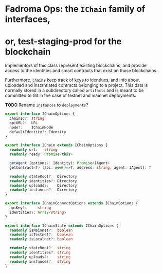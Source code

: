 # Fadroma Ops: the `IChain` family of interfaces,
# or, test-staging-prod for the blockchain

Implementors of this class represent existing blockchains,
and provide access to the identities and smart contracts
that exist on those blockchains.

Furthermore, `Chain`s keep track of keys to identities,
and info about uploaded and instantiated contracts
belonging to a project. This data is normally stored
in a subdirectory called `artifacts` and is meant to
be committed to Git in the case of testnet and mainnet
deployments.

**TODO** Rename `instances` to `deployments`?

```typescript
export interface IChainOptions {
  chainId?: string
  apiURL?:  URL
  node?:    IChainNode
  defaultIdentity?: Identity
}

export interface IChain extends IChainOptions {
  readonly url:   string
  readonly ready: Promise<this>

  getAgent (options?: Identity): Promise<IAgent>
  getContract<T> (api: new()=>T, address: string, agent: IAgent): T

  readonly stateRoot?:  Directory
  readonly identities?: Directory
  readonly uploads?:    Directory
  readonly instances?:  Directory
}

export interface IChainConnectOptions extends IChainOptions {
  apiKey?:     string
  identities?: Array<string>
}

export interface IChainState extends IChainOptions {
  readonly isMainnet?:  boolean
  readonly isTestnet?:  boolean
  readonly isLocalnet?: boolean

  readonly stateRoot?:  string
  readonly identities?: string
  readonly uploads?:    string
  readonly instances?:  string
}
```

